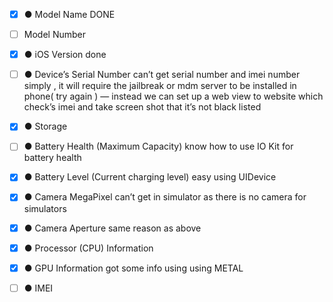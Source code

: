 - [x] ●	Model Name 
		DONE

- [ ]  Model Number
		


- [x] ●	iOS Version
		done

- [ ] ●	Device’s Serial Number
		can’t get serial number and imei number simply , it will require the jailbreak or mdm server to be installed in phone( try again )
		— instead we can set up a web view to website which check’s imei and take screen shot that it’s not black listed 


- [x] ●	Storage


- [ ] ●	Battery Health (Maximum Capacity)
		know how to use IO Kit for battery health

- [x] ●	Battery Level (Current charging level)
		easy using UIDevice


- [x] ●	Camera MegaPixel
	can’t get in simulator as there is no camera for simulators

- [x] ●	Camera Aperture
	same reason as above


- [x] ●	Processor (CPU) Information


- [x] ●	GPU Information
		got some info using using METAL


- [ ] ●	IMEI
